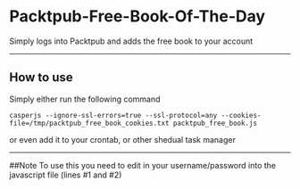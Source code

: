 # Packtpub-Free-Book-Of-The-Day
Simply logs into Packtpub and adds the free book to your account

---

How to use
---
Simply either run the following command
```
casperjs --ignore-ssl-errors=true --ssl-protocol=any --cookies-file=/tmp/packtpub_free_book_cookies.txt packtpub_free_book.js
```

or even add it to your crontab, or other shedual task manager

---

##Note
To use this you need to edit in your username/password into the javascript file (lines #1 and #2)
